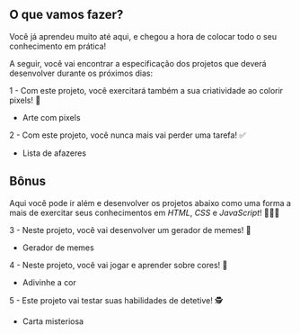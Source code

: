 ## O que vamos fazer?

Você já aprendeu muito até aqui, e chegou a hora de colocar todo o seu conhecimento em prática!

A seguir, você vai encontrar a especificação dos projetos que deverá desenvolver durante os próximos dias:

1 - Com este projeto, você exercitará também a sua criatividade ao colorir pixels! 👾
- Arte com pixels

2 - Com este projeto, você nunca mais vai perder uma tarefa! ✅
- Lista de afazeres

## Bônus

Aqui você pode ir além e desenvolver os projetos abaixo como uma forma a mais de exercitar seus conhecimentos em _HTML_, _CSS_ e _JavaScript_! 🏋🏽‍♂

3 - Neste projeto, você vai desenvolver um gerador de memes! 🤣
- Gerador de memes

4 - Neste projeto, você vai jogar e aprender sobre cores! 🌈
- Adivinhe a cor

5 - Este projeto vai testar suas habilidades de detetive! 🕵‍
- Carta misteriosa